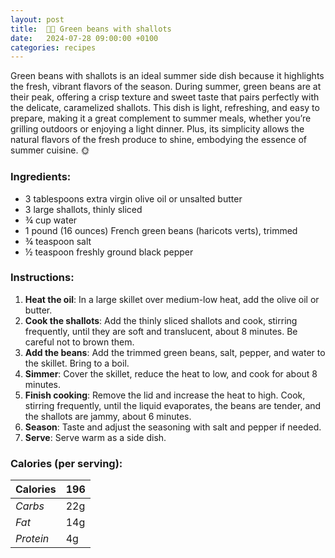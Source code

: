 ```yaml
---
layout: post
title:  👨‍🍳 Green beans with shallots
date:   2024-07-28 09:00:00 +0100
categories: recipes
---
```


Green beans with shallots is an ideal summer side dish because it highlights the fresh, vibrant flavors of the season. During summer, green beans are at their peak, offering a crisp texture and sweet taste that pairs perfectly with the delicate, caramelized shallots. This dish is light, refreshing, and easy to prepare, making it a great complement to summer meals, whether you’re grilling outdoors or enjoying a light dinner. Plus, its simplicity allows the natural flavors of the fresh produce to shine, embodying the essence of summer cuisine. 🌞

### Ingredients:
- 3 tablespoons extra virgin olive oil or unsalted butter
- 3 large shallots, thinly sliced
- ¾ cup water
- 1 pound (16 ounces) French green beans (haricots verts), trimmed
- ¾ teaspoon salt
- ½ teaspoon freshly ground black pepper

### Instructions:
1. **Heat the oil**: In a large skillet over medium-low heat, add the olive oil or butter.
2. **Cook the shallots**: Add the thinly sliced shallots and cook, stirring frequently, until they are soft and translucent, about 8 minutes. Be careful not to brown them.
3. **Add the beans**: Add the trimmed green beans, salt, pepper, and water to the skillet. Bring to a boil.
4. **Simmer**: Cover the skillet, reduce the heat to low, and cook for about 8 minutes.
5. **Finish cooking**: Remove the lid and increase the heat to high. Cook, stirring frequently, until the liquid evaporates, the beans are tender, and the shallots are jammy, about 6 minutes.
6. **Season**: Taste and adjust the seasoning with salt and pepper if needed.
7. **Serve**: Serve warm as a side dish.

### Calories (per serving):

| **Calories** | 196 |
| ----------- | ----------- |
| *Carbs* | 22g |
| *Fat* | 14g |
| *Protein* | 4g |